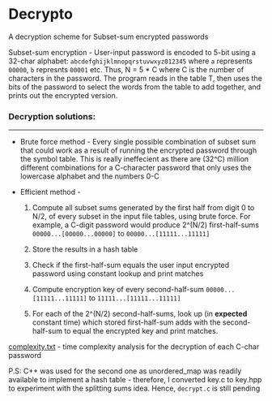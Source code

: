 <h1> Decrypto </h1>

A decryption scheme for Subset-sum encrypted passwords

Subset-sum encryption - User-input password is encoded to 5-bit  using a 32-char alphabet: `abcdefghijklmnopqrstuvwxyz012345` where `a` represents `00000`, `b` represnts `00001` etc. Thus, N = 5 * C where C is the number of characters in the password. The program reads in the table T, then uses the bits of the password to select the words from the table to add together, and prints out the encrypted version.

### Decryption solutions: ###
---------------------------------------------------------------------------
* Brute force method - 
Every single possible combination of subset sum that could work as a result of running the encrypted password through the symbol table. This is really ineffecient as there are (32^C) million different combinations for a C-character password that only uses the lowercase alphabet and the numbers 0-C

* Efficient method -
  1. Compute all subset sums generated by the first half from digit 0 to N/2, of every subset in the input file tables, using brute force. For example, a C-digit password would produce 2^(N/2) first-half-sums `00000...[00000...00000]` to `00000...[11111...11111]` 
    
  2. Store the results in a hash table
  3. Check if the first-half-sum equals the user input encrypted password using constant lookup and print matches
  3. Compute encryption key of every second-half-sum `00000...[11111...11111]` to `11111...[11111...11111]`
  4. For each of the 2^(N/2) second-half-sums, look up (in **expected** constant time) which stored first-half-sum adds with the second-half-sum to equal the encrypted key and print matches.

[complexity.txt](complexity.txt) - time complexity analysis for the decryption of each C-char password

P.S: C++ was used for the second one as unordered_map was readily available to implement a hash table - therefore, I converted key.c to key.hpp to experiment with the splitting sums idea.
Hence, `decrypt.c` is still pending
